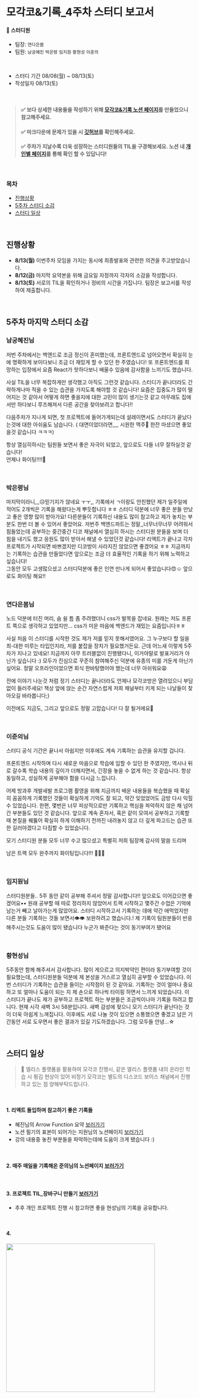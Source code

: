 # 모각코&기록_4주차 스터디 보고서

#### 🌿 스터디원

- 팀장: `연다은봄`     
- 팀원: `남궁혜진` `박은령` `임지원` `황현성` `이준의`

<br/>

- 스터디 기간 08/08(월) ~ 08/13(토) 
- 작성일자 08/13(토)    

<br/>

> #### ✅ 보다 상세한 내용들을 작성하기 위해 [모각코&기록 노션 페이지](https://www.notion.so/junilee/c1d1dd36c60649d7ba26e44188c5a61c)를 만들었으니 참고해주세요.
>
> #### ✅ 마크다운에 문제가 있을 시 [깃허브](https://github.com/robinyeon/TIL-study-group/blob/main/5%EC%A3%BC%EC%B0%A8%20%EB%B3%B4%EA%B3%A0%EC%84%9C.md)를 확인해주세요.
>
> #### ✅ 주차가 지날수록 더욱 성장하는 스터디원들의 TIL을 구경해보세요. 노션 내 [개인별 페이지](https://www.notion.so/junilee/bfea42d14ae943e590713f056c3af3eb)를 통해 확인 할 수 있답니다!

<br/>

### 목차 

- [진행상황](#진행상황)
- [5주차 스터디 소감](#5주차-마지막-스터디-소감)
- [스터디 일상](#스터디-일상)

<br/>

## 진행상황

- **8/13(월)** 이번주차 모임을 가지는 동시에 최종발표와 관련한 의견을 주고받았습니다.
- **8/12(금)** 마지막 요약본을 위해 금요일 자정까지 각자의 소감을 작성합니다.
- **8/13(토)** 서로의 TIL을 확인하거나 정비의 시간을 가집니다. 팀장은 보고서를 작성하여 제출합니다.

<br/>

## 5주차 마지막 스터디 소감
### 남궁혜진님
저번 주차에서는 백엔드로 조금 정신이 혼미했는데, 
프론트엔드로 넘어오면서 확실히 눈에 명확하게 보이다보니 조금 더 재밌게 할 수 있던 한 주였습니다! 또 프론트엔드를 희망하는 입장에서 요즘 React가 핫하다보니 배울수 있음에 감사함을 느끼기도 했습니다. 

사실 TIL을 너무 복잡하게만 생각했고 아직도 그런것 같습니다.
스터디가 끝나더라도 간략하게나마 적을 수 있는 습관을 가지도록 해야할 것 같습니다! 
요즘은 집중도가 많이 떨어지는 것 같아서 어떻게 하면 좋을지에 대한 고민이 많이 생기는것 같고 아무래도 집에서만 하다보니 루즈해져서 다른 공간을 찾아보려고 합니다!! 

다음주차가 지나게 되면, 첫 프로젝트에 들어가게되는데 설레이면서도 스터디가 끝났다는것에 대한 아쉬움도 남습니다. ( 대면이었더라면,,,, 시원한 맥주🍺 한잔 마셨으면 좋았을것 같습니다 ㅋㅋㅋ)

항상 열심히하시는 팀원들 보면서 좋은 자극이 되었고, 앞으로도 다들 너무 잘하실것 같습니다!   
언제나 화이팅!!!!👏

<br/>

### 박은령님 
마지막이라니,,,😥믿기지가 않네요 ㅜㅜ,, 기록에서 ㄱ이랑도 안친했던 제가 일주일에 적어도 2개씩은 기록을 해왔다는게 뿌듯합니다 ㅎㅎ 스터디 덕분에 너무 좋은 분들 만났고 좋은 영향 많이 받아가요! 다른분들이 기록하신 내용도 많이 참고하고 제가 놓치는 부분도 한번 더 볼 수 있어서 좋았어요. 저번주 백엔드파트는 정말,,너무너무너무 어려워서 힘들었는데 공부하는 중간중간 디코 채널에서 열심히 하시는 스터디원 분들을 보며 더 힘을 내기도 했고 응원도 많이 받아서 해낼 수 있었던것 같습니다! 리액트가 끝나고 각자 프로젝트가 시작되면 바쁘겠지만 디코방이 사라지진 않았으면 좋겠어요 ㅎㅎ
지금까지는 기록하는 습관을 만들었다면 앞으로는 조금 더 효율적인 기록을 하기 위해 노력하고 싶습니다!  
그동안 모두 고생많으셨고 스터디덕분에 좋은 인연 만나게 되어서 좋았습니다😍☺️ 앞으로도 화이팅 해요!!

<br/>

### 연다은봄님 
노드 덕분에 터진 머리, 숨 쉴 틈 좀 주려했더니 css가 발목을 잡네요. 원래는 저도 프론트 쪽으로 생각하고 있었지만… css가 미운 마음에 백엔드가 재밌는 요즘입니다ㅎㅎ

사실 처음 이 스터디를 시작한 것도 제가 저를 믿지 못해서였어요. 그 누구보다 할 일을 최-대한 미루는 타입인지라, 저를 붙잡을 장치가 필요했거든요. 근데 어느새 이렇게 5주차가 지나고 있네요! 지금까지 아무 트러블없이 진행됐다니, 이거야말로 발표거리가 아닌가 싶습니다 :) 모두가 진심으로 꾸준히 참여해주신 덕분에 유종의 미를 거둔게 아닌가 싶어요. 정말 오프라인이었으면 회식 한바탕했어야 했는데 너무 아쉬워요😩

전에 이야기 나눈것 처럼 정기 스터디는 끝나더라도 언제나 모각코방은 열려있으니 부담없이 들러주세요! 책상 앞에 앉는 순간 자연스럽게 저희 채널부터 키게 되는 나날들이 찾아오길 바라봅니다;)

이전에도 지금도, 그리고 앞으로도 정말 고맙습니다! 다 잘 될거에요🫶

<br/>

### 이준의님
스터디 공식 기간은 끝나서 아쉽지만
이후에도 계속 기록하는 습관을 유지할 겁니다.

프론트엔드 시작하며 다시 새로운 마음으로 학습에 임할 수 있던 한 주였지만, 역시나 뒤로 갈수록 학습 내용의 깊이가 더해지면서, 긴장을 놓을 수 없게 하는 것 같습니다. 항상 동일하고, 성실하게 공부해야 함을 다시금 느낍니다.

어제 방과후 개발새발 프로그램 촬영을 위해 지금까지 배운 내용들을 복습했을 때 확실히 꼼꼼하게 기록했던 것들이 확실하게 기억도 잘 되고, 약간 잊었었어도 금방 다시 익힐 수 있었습니다. 한편, 몇번은 너무 피상적으로만 기록하고 핵심을 파악하지 않은 채 넘어간 부분들도 있던 것 같습니다. 앞으로 계속 혼자서, 혹은 같이 모여서 공부하고 기록할 때 본질을 꿰뚫어 확실히 하게 이해하기 전까진 내려놓지 않고 더 깊게 파고드는 습관 또한 길러야겠다고 다짐할 수 있었습니다.

모기 스터디원 분들 모두 너무 수고 많으셨고 특별히 저희 팀장께 감사의 말씀 드리며

남은 트랙 모두 완주까지 화이팅입니다!!! 💪💪💪 

<br/>

### 임지원님
스터디원분들.. 5주 동안 같이 공부해 주셔서 정말 감사합니다!! 앞으로도 이어갔으면 좋겠어요••
원래 공부할 때 따로 정리하지 않았어서 트랙 시작하고 몇주간 수업은 기억에 남는거 빼고 날아가는게 많았어요.  스터디 시작하고서 기록하는 데에 약간 애먹었지만 다른 분들 기록하는 것들 보면서👁👁 보완하려고 했습니다.! 제 기록이 팀원분들이 반응해주시는것도 도움이 많이 됐습니다 누군가 봐준다는 것이 동기부여가 됐어요

<br/>

### 황현성님
5주동안 함께 해주셔서 감사합니다. 많이 게으르고 의지박약인 편이라 동기부여할 것이 필요했는데, 스터디원분들 덕분에 제 본성을 거스르고 열심히 공부할 수 있었습니다.  이번 스터디가 기록하는 습관을 들이는 시작점이 된 것 같아요. 기록하는 것이 얼마나 중요하고 또 얼마나 도움이 되는 지 제 손으로 하나씩 타이핑 하면서 느끼게 되었습니다. 이 스터디가 끝나도 제가 공부하고 프로젝트 하는 부분들은 조금씩이나마 기록을 하려고 합니다. 현재 시각 새벽 3시 58분입니다. 새벽 감성에 젖으니 모기 스터디가 끝난다는 것이 더욱 아쉽게 느껴집니다. 이후에도 서로 나눌 것이 있으면 소통했으면 좋겠고 남은 기간동안 서로 도우면서 좋은 결과가 있길 기도하겠습니다. 그럼 모두들 안녕…☆

<br/>

## 스터디 일상

> 📣 엘리스 플랫폼을 활용하여 모각코 진행시, 같은 엘리스 플랫폼 내의 온라인 학습 시 튕김 현상이 있어 비정기 모각코는 별도의 디스코드 보이스 채널에서 진행하고 있는 점 양해부탁드립니다.

<br/>

#### 1. 리액트 돌입하며 참고하기 좋은 기록들 
- 혜진님의 Arrow Function 요약 [보러가기](https://velog.io/@hyejin_nk/JS-Arrow-function-%EC%82%AC%EC%9A%A9%EB%B2%95)
- 노션 필기의 표본이 되어가는 지원님의 노션페이지 [보러가기](https://www.notion.so/junilee/063e1dadd3eb401b94be6a46bb81a80b)
- 강의 내용중 놓친 부분들을 파악하는데에 도움이 크게 됐습니다 :)

<br/>

#### 2. 매주 매일을 기록해온 준의님의 노션페이지 [보러가기](https://www.notion.so/junilee/Daily-Log-94645868d0534ed5b9f37ecfb2810b9e)

<br/>

#### 3. 프로젝트 TIL_장바구니 만들기 [보러가기](https://www.notion.so/junilee/Today-I-Learned-Project-715d79a15dde40f589156eefa856c51b#bd1bac764d284593b2134d67923fe47d)
- 추후 개인 프로젝트 진행 시 참고하면 좋을 현성님의 기록을 공유합니다.

<br/>

#### 4. 
  <img src="" width="400"/>
